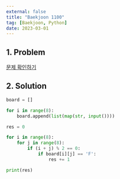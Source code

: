 ```yaml
---
external: false
title: "Baekjoon 1100"
tag: [Baekjoon, Python]
date: 2023-03-01
---
```


## 1. Problem

[문제 확인하기](https://www.acmicpc.net/problem/1100)

## 2. Solution

```python
board = []

for i in range(8):
    board.append(list(map(str, input())))

res = 0

for i in range(8):
    for j in range(8):
        if (i + j) % 2 == 0:
            if board[i][j] == 'F':
                res += 1

print(res)
```
